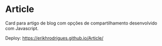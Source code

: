 # Article
Card para artigo de blog com opções de compartilhamento desenvolvido com Javascript.

Deploy: https://erikhrodrigues.github.io/Article/
